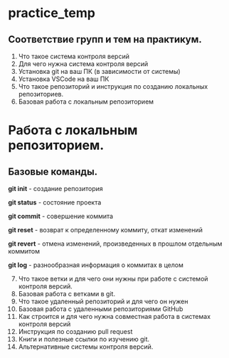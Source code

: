 # practice_temp

## Соответствие групп и тем на практикум.

1. Что такое система контроля версий
2. Для чего нужна система контроля версий
3. Установка git на ваш ПК (в зависимости от системы)
4. Установка VSCode на ваш ПК
5. Что такое репозиторий и инструкция по созданию локальных репозиториев.
6. Базовая работа с локальным репозиторием
# Работа с локальным репозиторием.
## Базовые команды.

**git init** - создание репозитория

**git status** - состояние проекта

**git commit** - совершение коммита

**git reset** - возврат к определенному коммиту, откат изменений

**git revert** - отмена изменений, произведенных в прошлом отдельным коммитом

**git log** - разнообразная информация о коммитах в целом

7. Что такое ветки и для чего они нужны при работе с системой контроля версий.
8. Базовая работа с ветками в git.
9. Что такое удаленный репозиторий и для чего он нужен
10. Базовая работа с удаленными репозиториями GitHub
11. Как строится и для чего нужна совместная работа в системах контроля версий
12. Инструкция по созданию pull request
13. Книги и полезные ссылки по изучению git.
14. Альтернативные системы контроля версий.

